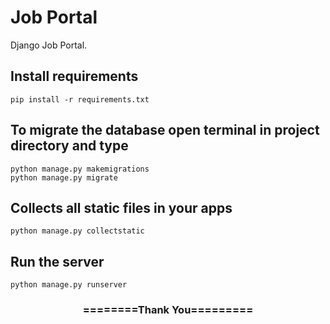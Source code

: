 # Job Portal
Django Job Portal.       


## Install requirements

```
pip install -r requirements.txt
```

## To migrate the database open terminal in project directory and type
```
python manage.py makemigrations
python manage.py migrate
```

## Collects all static files in your apps

```
python manage.py collectstatic
```

## Run the server
```
python manage.py runserver
```

<div align="center">
    <h3>========Thank You=========</h3>
</div>

